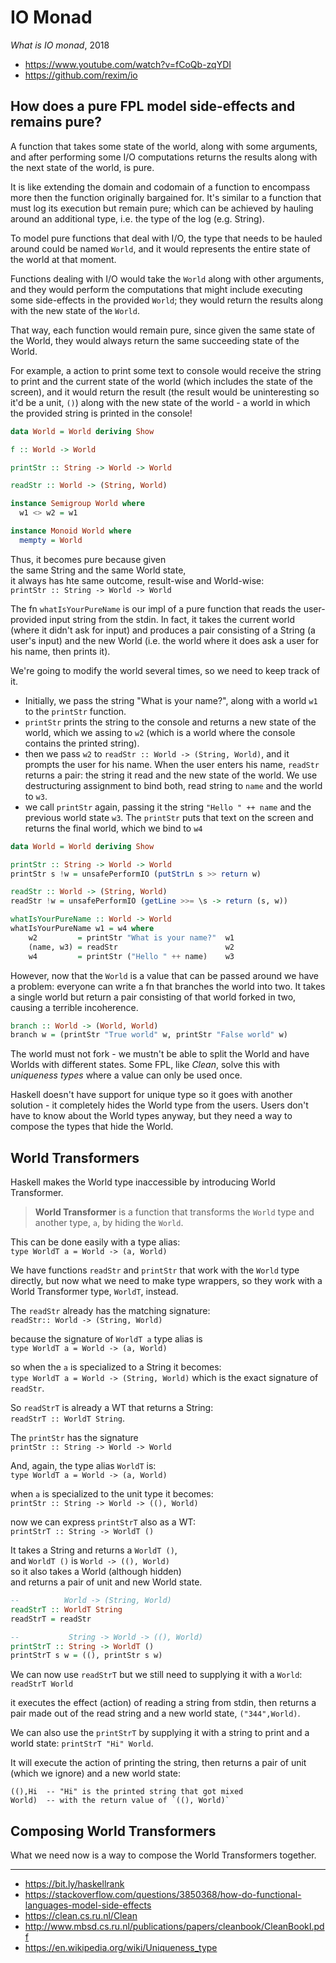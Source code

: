# IO Monad

*What is IO monad*, 2018
- https://www.youtube.com/watch?v=fCoQb-zqYDI
- https://github.com/rexim/io

## How does a pure FPL model side-effects and remains pure?

A function that takes some state of the world, along with some arguments, and after performing some I/O computations returns the results along with the next state of the world, is pure.

It is like extending the domain and codomain of a function to encompass more then the function originally bargained for. It's similar to a function that must log its execution but remain pure; which can be achieved by hauling around an additional type, i.e. the type of the log (e.g. String).

To model pure functions that deal with I/O, the type that needs to be hauled around could be named `World`, and it would represents the entire state of the world at that moment.

Functions dealing with I/O would take the `World` along with other arguments, and they would perform the computations that might include executing some side-effects in the provided `World`; they would return the results along with the new state of the `World`.

That way, each function would remain pure, since given the same state of the World, they would always return the same succeeding state of the World.

For example, a action to print some text to console would receive the string to print and the current state of the world (which includes the state of the screen), and it would return the result (the result would be uninteresting so it'd be a unit, `()`) along with the new state of the world - a world in which the provided string is printed in the console!


```hs
data World = World deriving Show

f :: World -> World

printStr :: String -> World -> World

readStr :: World -> (String, World)

instance Semigroup World where
  w1 <> w2 = w1

instance Monoid World where
  mempty = World
```

Thus, it becomes pure because given      
the same String and the same World state,     
it always has hte same outcome, result-wise and World-wise:     
    `printStr :: String -> World -> World`




The fn `whatIsYourPureName` is our impl of a pure function that reads the user- provided input string from the stdin. In fact, it takes the current world (where it didn't ask for input) and produces a pair consisting of a String (a user's input) and the new World (i.e. the world where it does ask a user for his name, then prints it).

We're going to modify the world several times, so we need to keep track of it.
- Initially, we pass the string "What is your name?", along with a world `w1` to the `printStr` function.
- `printStr` prints the string to the console and returns a new state of the world, which we assing to `w2` (which is a world where the console contains the printed string).
- then we pass `w2` to `readStr :: World -> (String, World)`, and it prompts the user for his name. When the user enters his name, `readStr` returns a pair: the string it read and the new state of the world. We use destructuring assignment to bind both, read string to `name` and the world to `w3`.
- we call `printStr` again, passing it the string `"Hello " ++ name` and the previous world state `w3`. The `printStr` puts that text on the screen and returns the final world, which we bind to `w4`


```hs
data World = World deriving Show

printStr :: String -> World -> World
printStr s !w = unsafePerformIO (putStrLn s >> return w)

readStr :: World -> (String, World)
readStr !w = unsafePerformIO (getLine >>= \s -> return (s, w))

whatIsYourPureName :: World -> World
whatIsYourPureName w1 = w4 where
    w2         = printStr "What is your name?"  w1
    (name, w3) = readStr                        w2
    w4         = printStr ("Hello " ++ name)    w3
```

However, now that the `World` is a value that can be passed around we have a problem: everyone can write a fn that branches the world into two. It takes a single world but return a pair consisting of that world forked in two, causing a terrible incoherence.

```hs
branch :: World -> (World, World)
branch w = (printStr "True world" w, printStr "False world" w)
```

The world must not fork - we mustn't be able to split the World and have Worlds with different states. Some FPL, like *Clean*, solve this with *uniqueness types* where a value can only be used once.

Haskell doesn't have support for unique type so it goes with another solution - it completely hides the World type from the users. Users don't have to know about the World types anyway, but they need a way to compose the types that hide the World.

## World Transformers

Haskell makes the World type inaccessible by introducing World Transformer.

> **World Transformer** is a function that transforms the `World` type and another type, `a`, by hiding the `World`.

This can be done easily with a type alias:      
`type WorldT a = World -> (a, World)`

We have functions `readStr` and `printStr` that work with the `World` type directly, but now what we need to make type wrappers, so they work with a World Transformer type, `WorldT`, instead.


The `readStr` already has the matching signature:     
`readStr:: World -> (String, World)` 

because the signature of `WorldT a` type alias is     
`type WorldT a = World -> (a, World)`

so when the `a` is specialized to a String it becomes:     
`type WorldT a = World -> (String, World)`
which is the exact signature of `readStr`.

So `readStrT` is already a WT that returns a String:      
`readStrT :: WorldT String`.



The `printStr` has the signature     
`printStr :: String -> World -> World`

And, again, the type alias `WorldT` is:     
`type WorldT a = World -> (a, World)`

when `a` is specialized to the unit type it becomes:     
`printStr :: String -> World -> ((), World)`

now we can express `printStrT` also as a WT:     
`printStrT :: String -> WorldT ()`

It takes a String and returns a `WorldT ()`,      
and `WorldT ()` is `World -> ((), World)`     
so it also takes a World (although hidden)     
and returns a pair of unit and new World state.

```hs
--          World -> (String, World)
readStrT :: WorldT String
readStrT = readStr

--           String -> World -> ((), World)
printStrT :: String -> WorldT ()
printStrT s w = ((), printStr s w)
```

We can now use `readStrT` but we still need to supplying it with a `World`:    
`readStrT World`

it executes the effect (action) of reading a string from stdin, then returns a pair made out of the read string and a new world state, `("344",World)`.

We can also use the `printStrT` by supplying it with a string to print and a world state: `printStrT "Hi" World`.

It will execute the action of printing the string, then returns a pair of unit (which we ignore) and a new world state:

```
((),Hi  -- "Hi" is the printed string that got mixed
World)  -- with the return value of `((), World)`
```

## Composing World Transformers

What we need now is a way to compose the World Transformers together.
















---

- https://bit.ly/haskellrank
- https://stackoverflow.com/questions/3850368/how-do-functional-languages-model-side-effects
- https://clean.cs.ru.nl/Clean
- http://www.mbsd.cs.ru.nl/publications/papers/cleanbook/CleanBookI.pdf
- https://en.wikipedia.org/wiki/Uniqueness_type
